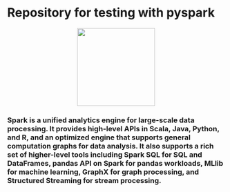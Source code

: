 # Repository for testing with pyspark 
<div align="center">
  <img height="180em" src="https://upload.wikimedia.org/wikipedia/commons/f/f3/Apache_Spark_logo.svg"/>
</div>

### Spark is a unified analytics engine for large-scale data processing. It provides high-level APIs in Scala, Java, Python, and R, and an optimized engine that supports general computation graphs for data analysis. It also supports a rich set of higher-level tools including Spark SQL for SQL and DataFrames, pandas API on Spark for pandas workloads, MLlib for machine learning, GraphX for graph processing, and Structured Streaming for stream processing.

